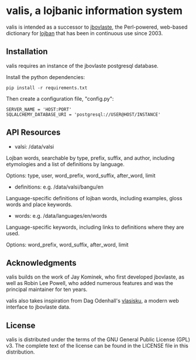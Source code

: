 valis, a lojbanic information system
====================================

valis is intended as a successor to [jbovlaste](http://jbovlaste.lojban.org),
the Perl-powered, web-based dictionary for [lojban](http://www.lojban.org) that
has been in continuous use since 2003.

Installation
------------

valis requires an instance of the jbovlaste postgresql database.

Install the python dependencies:

    pip install -r requirements.txt

Then create a configuration file, "config.py":

    SERVER_NAME = 'HOST:PORT'
    SQLALCHEMY_DATABASE_URI = 'postgresql://USER@HOST/INSTANCE'

API Resources
-------------

* valsi: /data/valsi

Lojban words, searchable by type, prefix, suffix, and author,
including etymologies and a list of definitions by language.

Options: type, user, word_prefix, word_suffix, after_word, limit

* definitions: e.g. /data/valsi/bangu/en

Language-specific definitions of lojban words, including examples,
gloss words and place keywords.

* words: e.g. /data/languages/en/words

Language-specific keywords, including links to definitions where
they are used.

Options: word_prefix, word_suffix, after_word, limit

Acknowledgments
---------------

valis builds on the work of Jay Kominek, who first developed jbovlaste, as well
as Robin Lee Powell, who added numerous features and was the principal
maintainer for ten years.

valis also takes inspiration from Dag Odenhall's [vlasisku](http://vlasisku.lojban.org/),
a modern web interface to jbovlaste data.

License
-------
valis is distributed under the terms of the GNU General Public License (GPL) v3.
The complete text of the license can be found in the LICENSE file in this
distribution.

